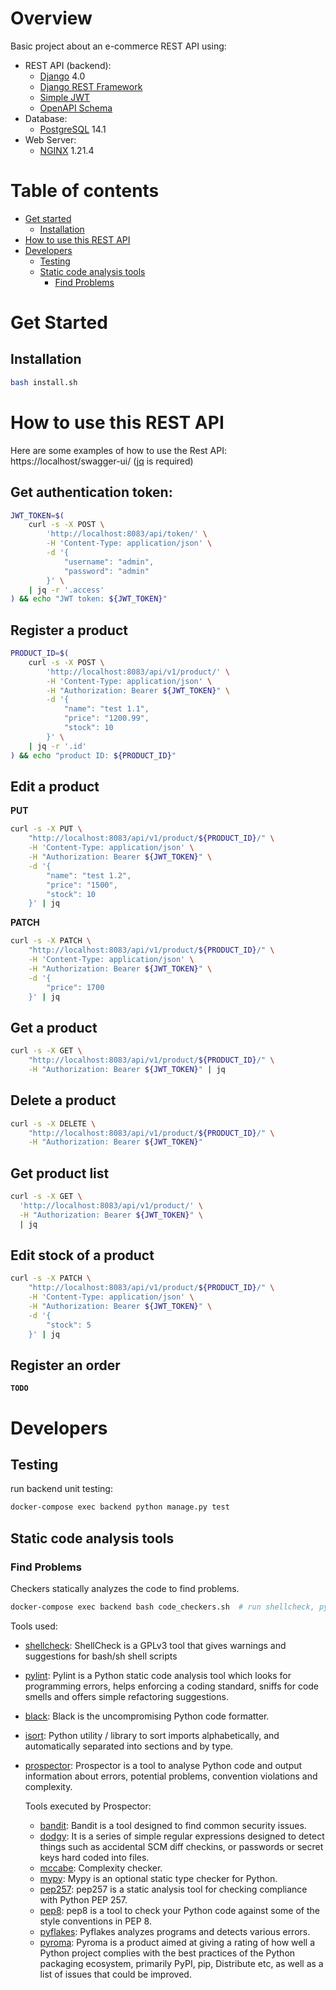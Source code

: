 # Overview

Basic project about an e-commerce REST API using:
- REST API (backend):
    - [Django](https://www.djangoproject.com/) 4.0
    - [Django REST Framework](http://www.django-rest-framework.org/)
    - [Simple JWT](https://django-rest-framework-simplejwt.readthedocs.io/en/latest/)
    - [OpenAPI Schema](https://www.django-rest-framework.org/api-guide/schemas/#generating-an-openapi-schema)
- Database:
    - [PostgreSQL](https://www.postgresql.org/) 14.1
- Web Server:
    - [NGINX](https://www.nginx.com/) 1.21.4

# Table of contents

* [Get started](#get-started)
  * [Installation](#installation)
* [How to use this REST API](#how-to-use-this-rest-api)
* [Developers](#developerss)
  * [Testing](#testing)
  * [Static code analysis tools](#static-code-analysis-tools)
    * [Find Problems](#find-problems)

# Get Started

## Installation

```bash
bash install.sh
```

# How to use this REST API

Here are some examples of how to use the Rest API: https://localhost/swagger-ui/
([jq](https://stedolan.github.io/jq/) is required)

## Get authentication token:
```bash
JWT_TOKEN=$(
    curl -s -X POST \
        'http://localhost:8083/api/token/' \
        -H 'Content-Type: application/json' \
        -d '{
            "username": "admin",
            "password": "admin"
        }' \
    | jq -r '.access'
) && echo "JWT token: ${JWT_TOKEN}"
```

## Register a product

```bash
PRODUCT_ID=$(
    curl -s -X POST \
        'http://localhost:8083/api/v1/product/' \
        -H 'Content-Type: application/json' \
        -H "Authorization: Bearer ${JWT_TOKEN}" \
        -d '{
            "name": "test 1.1",
            "price": "1200.99",
            "stock": 10
        }' \
    | jq -r '.id'
) && echo "product ID: ${PRODUCT_ID}"
```

## Edit a product

**PUT**
```bash
curl -s -X PUT \
    "http://localhost:8083/api/v1/product/${PRODUCT_ID}/" \
    -H 'Content-Type: application/json' \
    -H "Authorization: Bearer ${JWT_TOKEN}" \
    -d '{
        "name": "test 1.2",
        "price": "1500",
        "stock": 10
    }' | jq
```

**PATCH**
```bash
curl -s -X PATCH \
    "http://localhost:8083/api/v1/product/${PRODUCT_ID}/" \
    -H 'Content-Type: application/json' \
    -H "Authorization: Bearer ${JWT_TOKEN}" \
    -d '{
        "price": 1700
    }' | jq
```

## Get a product
```bash
curl -s -X GET \
    "http://localhost:8083/api/v1/product/${PRODUCT_ID}/" \
    -H "Authorization: Bearer ${JWT_TOKEN}" | jq
```

## Delete a product
```bash
curl -s -X DELETE \
    "http://localhost:8083/api/v1/product/${PRODUCT_ID}/" \
    -H "Authorization: Bearer ${JWT_TOKEN}"
```

## Get product list

```bash
curl -s -X GET \
  'http://localhost:8083/api/v1/product/' \
  -H "Authorization: Bearer ${JWT_TOKEN}" \
  | jq
```

## Edit stock of a product

```bash
curl -s -X PATCH \
    "http://localhost:8083/api/v1/product/${PRODUCT_ID}/" \
    -H 'Content-Type: application/json' \
    -H "Authorization: Bearer ${JWT_TOKEN}" \
    -d '{
        "stock": 5
    }' | jq
```

## Register an order

**`TODO`**


# Developers

## Testing

run backend unit testing:

```bash
docker-compose exec backend python manage.py test
```

## Static code analysis tools

### Find Problems

Checkers statically analyzes the code to find problems.

```bash
docker-compose exec backend bash code_checkers.sh  # run shellcheck, pylint, prospector, black and isort
```

Tools used:
- [shellcheck](https://github.com/koalaman/shellcheck): ShellCheck is a GPLv3 tool that gives warnings and suggestions for bash/sh shell scripts
- [pylint](https://github.com/PyCQA/pylint): Pylint is a Python static code analysis tool which looks for programming errors, helps enforcing a coding standard, sniffs for code smells and offers simple refactoring suggestions.
- [black](https://github.com/psf/black): Black is the uncompromising Python code formatter.
- [isort](https://pycqa.github.io/isort/): Python utility / library to sort imports alphabetically, and automatically separated into sections and by type.
- [prospector](https://github.com/PyCQA/prospector): Prospector is a tool to analyse Python code and output information about errors, potential problems, convention violations and complexity.

  Tools executed by Prospector:
  - [bandit](https://github.com/PyCQA/bandit): Bandit is a tool designed to find common security issues.
  - [dodgy](https://github.com/landscapeio/dodgy): It is a series of simple regular expressions designed to detect things such as accidental SCM diff checkins, or passwords or secret keys hard coded into files.
  - [mccabe](https://github.com/PyCQA/mccabe): Complexity checker.
  - [mypy](https://github.com/python/mypy): Mypy is an optional static type checker for Python.
  - [pep257](https://github.com/PyCQA/pydocstyle): pep257 is a static analysis tool for checking compliance with Python PEP 257.
  - [pep8](https://pep8.readthedocs.io/en/release-1.7.x/): pep8 is a tool to check your Python code against some of the style conventions in PEP 8.
  - [pyflakes](https://github.com/PyCQA/pyflakes): Pyflakes analyzes programs and detects various errors.
  - [pyroma](https://github.com/regebro/pyroma): Pyroma is a product aimed at giving a rating of how well a Python project complies with the best practices of the Python packaging ecosystem, primarily PyPI, pip, Distribute etc, as well as a list of issues that could be improved.
